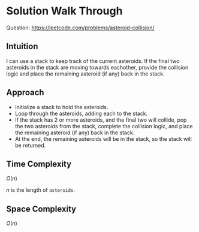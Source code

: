 # Solution Walk Through
Question: https://leetcode.com/problems/asteroid-collision/

## Intuition
I can use a stack to keep track of the current asteroids. If the final two asteroids in the stack are moving towards eachother, provide the collision logic and place the remaining asteroid (if any) back in the stack.

## Approach
- Initialize a stack to hold the asteroids.
- Loop through the asteroids, adding each to the stack.
- If the stack has 2 or more asteroids, and the final two will collide, pop the two asteroids from the stack, complete the collision logic, and place the remaining asteroid (if any) back in the stack.
- At the end, the remaining asteroids will be in the stack, so the stack will be returned.

## Time Complexity
$O(n)$

$n$ is the length of `asteroids`.

## Space Complexity
$O(n)$
